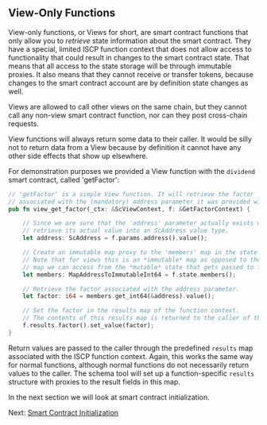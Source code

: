 ## View-Only Functions

View-only functions, or Views for short, are smart contract functions that only allow you
to *retrieve* state information about the smart contract. They have a special, limited
ISCP function context that does not allow access to functionality that could result in
changes to the smart contract state. That means that all access to the state storage will
be through immutable proxies. It also means that they cannot receive or transfer tokens,
because changes to the smart contract account are by definition state changes as well.

Views are allowed to call other views on the same chain, but they cannot call any non-view
smart contract function, nor can they post cross-chain requests.

View functions will always return some data to their caller. It would be silly not to
return data from a View because by definition it cannot have any other side effects that
show up elsewhere.

For demonstration purposes we provided a View function with the `dividend` smart contract,
called 'getFactor':

```rust
// 'getFactor' is a simple View function. It will retrieve the factor
// associated with the (mandatory) address parameter it was provided with.
pub fn view_get_factor(_ctx: &ScViewContext, f: &GetFactorContext) {

    // Since we are sure that the 'address' parameter actually exists we can
    // retrieve its actual value into an ScAddress value type.
    let address: ScAddress = f.params.address().value();

    // Create an immutable map proxy to the 'members' map in the state storage.
    // Note that for views this is an *immutable* map as opposed to the *mutable*
    // map we can access from the *mutable* state that gets passed to funcs.
    let members: MapAddressToImmutableInt64 = f.state.members();

    // Retrieve the factor associated with the address parameter.
    let factor: i64 = members.get_int64(&address).value();

    // Set the factor in the results map of the function context.
    // The contents of this results map is returned to the caller of the function.
    f.results.factor().set_value(factor);
}
```

Return values are passed to the caller through the predefined `results` map associated
with the ISCP function context. Again, this works the same way for normal functions,
although normal functions do not necessarily return values to the caller. The schema tool
will set up a function-specific `results` structure with proxies to the result fields in
this map.

In the next section we will look at smart contract initialization.

Next: [Smart Contract Initialization](init.md)

